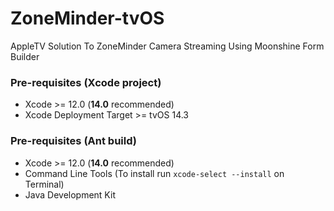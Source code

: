 # ZoneMinder-tvOS
AppleTV Solution To ZoneMinder Camera Streaming Using Moonshine Form Builder

### Pre-requisites (Xcode project)
 - Xcode >= 12.0 (**14.0** recommended)
 - Xcode Deployment Target >= tvOS 14.3
 
 ### Pre-requisites (Ant build)
 - Xcode >= 12.0 (**14.0** recommended)
 - Command Line Tools (To install run `xcode-select --install` on Terminal)
 - Java Development Kit
 

